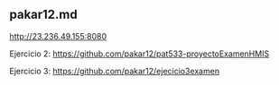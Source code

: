 ## pakar12.md

http://23.236.49.155:8080


Ejercicio 2: https://github.com/pakar12/pat533-proyectoExamenHMIS

Ejercicio 3: https://github.com/pakar12/ejecicio3examen
